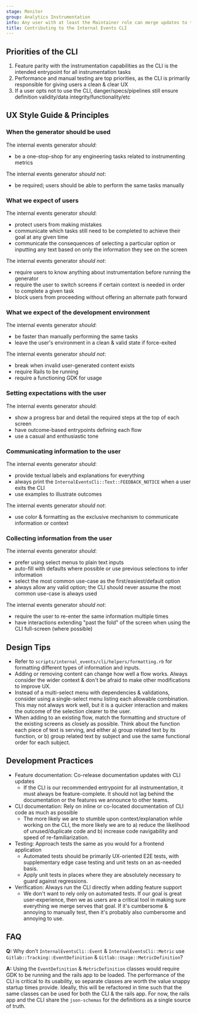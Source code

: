 ```yaml
---
stage: Monitor
group: Analytics Instrumentation
info: Any user with at least the Maintainer role can merge updates to this content. For details, see https://docs.gitlab.com/development/development_processes/#development-guidelines-review.
title: Contributing to the Internal Events CLI
---
```


## Priorities of the CLI

1. Feature parity with the instrumentation capabilities as the CLI is the intended entrypoint for all instrumentation tasks
1. Performance and manual testing are top priorities, as the CLI is primarily responsible for giving users a clean & clear UX
1. If a user opts not to use the CLI, danger/specs/pipelines still ensure definition validity/data integrity/functionality/etc

## UX Style Guide & Principles

### When the generator should be used

The internal events generator _should_:

- be a one-stop-shop for any engineering tasks related to instrumenting metrics

The internal events generator _should not_:

- be required; users should be able to perform the same tasks manually

### What we expect of users

The internal events generator _should_:

- protect users from making mistakes
- communicate which tasks still need to be completed to achieve their goal at any given time
- communicate the consequences of selecting a particular option or inputting any text based on only the information they see on the screen

The internal events generator _should not_:

- require users to know anything about instrumentation before running the generator
- require the user to switch screens if certain context is needed in order to complete a given task
- block users from proceeding without offering an alternate path forward

### What we expect of the development environment

The internal events generator _should_:

- be faster than manually performing the same tasks
- leave the user's environment in a clean & valid state if force-exited

The internal events generator _should not_:

- break when invalid user-generated content exists
- require Rails to be running
- require a functioning GDK for usage

### Setting expectations with the user

The internal events generator _should_:

- show a progress bar and detail the required steps at the top of each screen
- have outcome-based entrypoints defining each flow
- use a casual and enthusiastic tone

### Communicating information to the user

The internal events generator _should_:

- provide textual labels and explanations for everything
- always print the `InternalEventsCli::Text::FEEDBACK_NOTICE` when a user exits the CLI
- use examples to illustrate outcomes

The internal events generator _should not_:

- use color & formatting as the exclusive mechanism to communicate information or context

### Collecting information from the user

The internal events generator _should_:

- prefer using select menus to plain text inputs
- auto-fill with defaults where possible or use previous selections to infer information
- select the most common use-case as the first/easiest/default option
- always allow any valid option; the CLI should never assume the most common use-case is always used

The internal events generator _should not_:

- require the user to re-enter the same information multiple times
- have interactions extending "past the fold" of the screen when using the CLI full-screen (where possible)

## Design Tips

- Refer to `scripts/internal_events/cli/helpers/formatting.rb` for formatting different types of information and inputs.
- Adding or removing content can change how well a flow works. Always consider the wider context & don't be afraid to make other modifications to improve UX.
- Instead of a multi-select menu with dependencies & validations, consider using a single-select menu listing each allowable combination. This may not always work well, but it is a quicker interaction and makes the outcome of the selection clearer to the user.
- When adding to an existing flow, match the formatting and structure of the existing screens as closely as possible. Think about the function each piece of text is serving, and either a) group related text by its function, or b) group related text by subject and use the same functional order for each subject.

## Development Practices

- Feature documentation: Co-release documentation updates with CLI updates
  - If the CLI is our recommended entrypoint for all instrumentation, it must always be feature-complete. It should
    not lag behind the documentation or the features we announce to other teams.
- CLI documentation: Rely on inline or co-located documentation of CLI code as much as possible
  - The more likely we are to stumble upon context/explanation while working on the CLI, the more likely we are to a) reduce the likelihood of unused/duplicate code and b) increase code navigability and speed of re-familiarization.
- Testing: Approach tests the same as you would for a frontend application
  - Automated tests should be primarily UX-oriented E2E tests, with supplementary edge case testing and unit tests on an as-needed basis.
  - Apply unit tests in places where they are absolutely necessary to guard against regressions.
- Verification: Always run the CLI directly when adding feature support
  - We don't want to rely only on automated tests. If our goal is great user-experience, then we as users are a critical tool in making sure everything we merge serves that goal. If it's cumbersome & annoying to manually test, then it's probably also cumbersome and annoying to use.

## FAQ

**Q:** Why don't `InternalEventsCli::Event` & `InternalEventsCli::Metric` use `Gitlab::Tracking::EventDefinition` & `Gitlab::Usage::MetricDefinition`?

**A:** Using the `EventDefinition` & `MetricDefinition` classes would require GDK to be running and the rails app to be loaded. The performance of the CLI is critical to its usability, so separate classes are worth the value snappy startup times provide. Ideally, this will be refactored in time such that the same classes can be used for both the CLI & the rails app. For now, the rails app and the CLI share the `json-schemas` for the definitions as a single source of truth.

